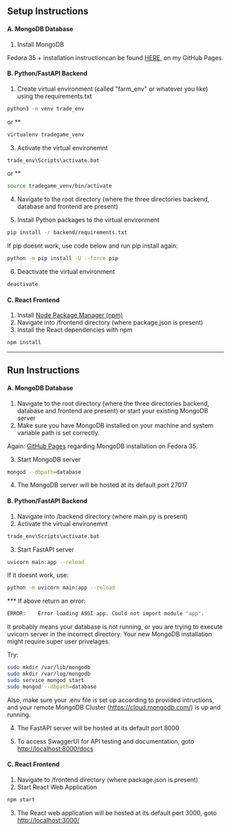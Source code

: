 ## Setup Instructions

#### A. MongoDB Database

1. Install MongoDB

Fedora 35 + installation instructioncan be found [HERE](https://c4rt0.github.io/Fedora/), on my GitHub Pages.

#### B. Python/FastAPI Backend

1. Create virtual environment (called "farm_env" or whatever you like) using the requirements.txt

```bash
python3 -m venv trade_env
```

or \*\*

```bash
virtualenv tradegame_venv
```

3. Activate the virtual environemnt

```bash
trade_env\Scripts\activate.bat
```

or \*\*

```bash
source tradegame_venv/bin/activate
```

4. Navigate to the root directory (where the three directories backend, database and frontend are present)

5. Install Python packages to the virtual environment

```bash
pip install -r backend/requirements.txt
```

If pip doesnt work, use code below and run pip install again:

```bash
python -m pip install -U --force pip
```

6. Deactivate the virtual environment

```bash
deactivate
```

#### C. React Frontend

1. Install [Node Package Manager (npm)](https://www.npmjs.com/get-npm)
2. Navigate into /frontend directory (where package.json is present)
3. Install the React dependencies with npm

```bash
npm install
```

<hr>

## Run Instructions

#### A. MongoDB Database

1. Navigate to the root directory (where the three directories backend, database and frontend are present) or start your existing MongoDB server
2. Make sure you have MongoDB installed on your machine and system variable path is set correctly.

Again: [GitHub Pages](https://c4rt0.github.io/Fedora/) regarding MongoDB installation on Fedora 35.

3. Start MongoDB server

```bash
mongod --dbpath=database
```

4. The MongoDB server will be hosted at its default port 27017

#### B. Python/FastAPI Backend

1. Navigate into /backend directory (where main.py is present)
2. Activate the virtual environemnt

```bash
trade_env\Scripts\activate.bat
```

3. Start FastAPI server

```bash
uvicorn main:app --reload
```

If it doesnt work, use:

```bash
python -m uvicorn main:app --reload
```

\*\*\* If above return an error:

```bash
ERROR:    Error loading ASGI app. Could not import module "app".
```

It probably means your database is not running, or you are trying to execute uvicorn server in the incorrect directory. Your new MongoDB installation might require super user privelages.

Try:

```bash
sudo mkdir /var/lib/mongodb
sudo mkdir /var/log/mongodb
sudo service mongod start
sudo mongod --dbpath=database
```

Also, make sure your .env file is set up according to provided intructions, and your remote MongoDB Cluster (https://cloud.mongodb.com/) is up and running.

4. The FastAPI server will be hosted at its default port 8000

5. To access SwaggerUI for API testing and documentation, goto [http://localhost:8000/docs](http://localhost:8000/docs)

#### C. React Frontend

1. Navigate to /frontend directory (where package.json is present)
2. Start React Web Application

```bash
npm start
```

3. The React web application will be hosted at its default port 3000, goto [http://localhost:3000/](http://localhost:3000/)
